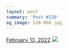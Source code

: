 ```yaml
---
layout: post
summary: 'Post #120'
og_image: 120-960.jpg
---
```


<p>
  <time>
    <a href="/120">February 13, 2022</a>
  </time>
  <a href="/120">
    <img src="{{ site.assets_url }}/120-480.jpg" srcset="{{ site.assets_url }}/120-240.jpg 240w, {{ site.assets_url }}/120-480.jpg 480w, {{ site.assets_url }}/120-720.jpg 720w, {{ site.assets_url }}/120-960.jpg 960w" sizes="(min-width: 700px) 50vw, calc(100vw - 2rem)" />
  </a>
</p>
